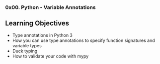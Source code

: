 ### 0x00. Python - Variable Annotations

## Learning Objectives
- Type annotations in Python 3
- How you can use type annotations to specify function signatures and variable types
- Duck typing
- How to validate your code with mypy
